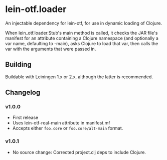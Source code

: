 # lein-otf.loader

An injectable dependency for lein-otf, for use in dynamic loading of Clojure.

When lein_otf.loader.Stub's main method is called, it checks the JAR file's
manifest for an attribute containing a Clojure namespace (and optionally
a var name, defaulting to -main), asks Clojure to load that var, then calls
the var with the arguments that were passed in.

## Building

Buildable with Leiningen 1.x or 2.x, although the latter is recommended.

## Changelog

### v1.0.0

* First release
* Uses lein-otf-real-main attribute in manifest.mf
* Accepts either `foo.core` or `foo.core/alt-main` format.

### v1.0.1

* No source change: Corrected project.clj deps to include Clojure.

